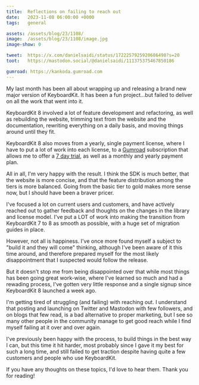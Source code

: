 ```yaml
---
title:  Reflections on failing to reach out
date:   2023-11-08 06:00:00 +0000
tags:   general

assets: /assets/blog/23/1108/
image:  /assets/blog/23/1108/image.jpg
image-show: 0

tweet:  https://x.com/danielsaidi/status/1722257925920686498?s=20
toot:   https://mastodon.social/@danielsaidi/111375375467850186

gumroad: https://kankoda.gumroad.com
---
```


My last month has been all about wrapping up and releasing a brand new major version of KeyboardKit. It has been a fun project...but failed to deliver on all the work that went into it.

KeyboardKit 8 involved a lot of feature development and refactoring, as well as rebuilding the website, trimming text from the website and the documentation, rewriting everything on a daily basis, and moving things around until they fit.

KeyboardKit 8 also moves from a yearly, single payment license, where I have to put a lot of work into each license, to a [Gumroad]({{page.gumroad}}) subscription that allows me to offer a [7 day trial]({{page.gumroad}}), as well as a monthly and yearly payment plan.

All in all, I'm very happy with the result. I think the SDK is much better, that the website is more concise, and that the feature distribution among the tiers is more balanced. Going from the basic tier to gold makes more sense now, but I should have been a braver pricer.

I've focused a lot on current users and customers, and have actively reached out to gather feedback and thoughts on the changes in the library and license model. I've put a LOT of work into making the transition from KeyboardKit 7 to 8 as smooth as possible, with a huge set of migration guides in place.

However, not all is happiness. I've once more found myself a subject to "build it and they will come" thinking, although I've been aware of it this time around, and therefore prepared myself for the most likely disappointment that I suspected would follow the release.

But it doesn't stop me from being disappointed over that while most things has been going great work-wise, where I've learned so much and had a rewading process, I've gotten very little response and a single signup since KeyboardKit 8 launched a week ago. 

I'm getting tired of struggling (and failing) with reaching out. I understand that posting and launching on Twitter and Mastodon with few followers, and on blogs that few read, is a bad alternative to proper marketing, but I see so many other people in the community manage to get good reach while I find myself failing at it over and over again.

I've previously been happy with the process, to build things in the best way I can, but this time it hit harder, most probably since I gave it my best for such a long time, and still failed to get traction despite having quite a few customers and people who use KeyboardKit.

If you have any thoughts on these topics, I'd love to hear them. Thank you for reading!